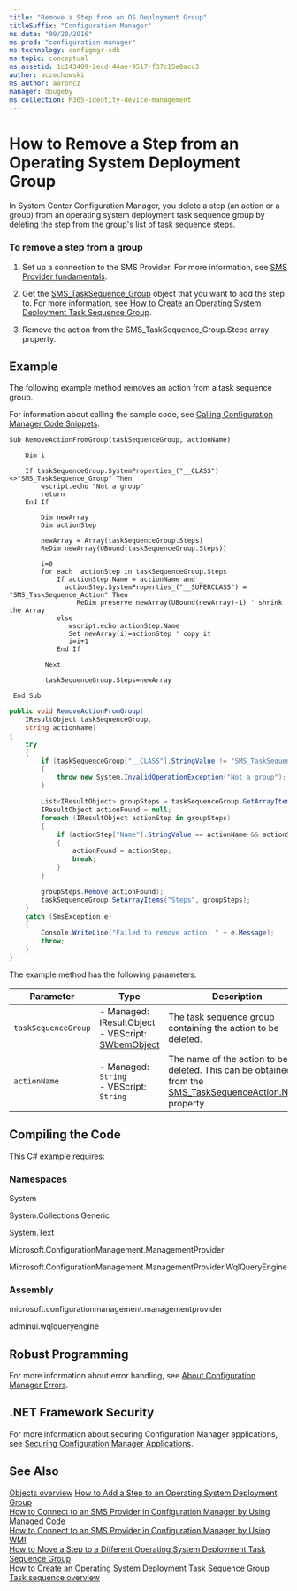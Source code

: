 ```yaml
---
title: "Remove a Step from an OS Deployment Group"
titleSuffix: "Configuration Manager"
ms.date: "09/20/2016"
ms.prod: "configuration-manager"
ms.technology: configmgr-sdk
ms.topic: conceptual
ms.assetid: 1c143409-2ecd-44ae-9517-f37c15e0acc3
author: aczechowski
ms.author: aaroncz
manager: dougeby
ms.collection: M365-identity-device-management
---
```

# How to Remove a Step from an Operating System Deployment Group
In System Center Configuration Manager, you delete a step (an action or a group) from an operating system deployment task sequence group by deleting the step from the group's list of task sequence steps.  

### To remove a step from a group  

1.  Set up a connection to the SMS Provider. For more information, see [SMS Provider fundamentals](/sccm/develop/core/understand/sms-provider-fundamentals).  

2.  Get the [SMS_TaskSequence_Group](../../develop/reference/osd/sms_tasksequence_group-server-wmi-class.md) object that you want to add the step to. For more information, see [How to Create an Operating System Deployment Task Sequence Group](../../develop/osd/how-to-create-an-operating-system-deployment-task-sequence-group.md).  

3.  Remove the action from the SMS_TaskSequence_Group.Steps array property.  

## Example  
 The following example method removes an action from a task sequence group.  

 For information about calling the sample code, see [Calling Configuration Manager Code Snippets](../../develop/core/understand/calling-code-snippets.md).  

```vbs  
Sub RemoveActionFromGroup(taskSequenceGroup, actionName)  

    Dim i  

    If taskSequenceGroup.SystemProperties_("__CLASS")<>"SMS_TaskSequence_Group" Then  
        wscript.echo "Not a group"  
        return  
    End If  

        Dim newArray  
        Dim actionStep  

        newArray = Array(taskSequenceGroup.Steps)  
        ReDim newArray(UBound(taskSequenceGroup.Steps))  

        i=0  
        for each  actionStep in taskSequenceGroup.Steps  
            If actionStep.Name = actionName and _  
              actionStep.SystemProperties_("__SUPERCLASS") = "SMS_TaskSequence_Action" Then  
                 ReDim preserve newArray(UBound(newArray)-1) ' shrink the Array  
            else  
               wscript.echo actionStep.Name  
               Set newArray(i)=actionStep ' copy it  
               i=i+1  
            End If     

         Next  

         taskSequenceGroup.Steps=newArray  

 End Sub  
```  

```c#  
public void RemoveActionFromGroup(  
    IResultObject taskSequenceGroup,   
    string actionName)  
{  
    try  
    {  
        if (taskSequenceGroup["__CLASS"].StringValue != "SMS_TaskSequence_Group")  
        {  
            throw new System.InvalidOperationException("Not a group");  
        }  

        List<IResultObject> groupSteps = taskSequenceGroup.GetArrayItems("Steps");  
        IResultObject actionFound = null;  
        foreach (IResultObject actionStep in groupSteps)  
        {  
            if (actionStep["Name"].StringValue == actionName && actionStep["__SUPERCLASS"].StringValue == "SMS_TaskSequence_Action")  
            {  
                actionFound = actionStep;  
                break;  
            }  
        }  

        groupSteps.Remove(actionFound);  
        taskSequenceGroup.SetArrayItems("Steps", groupSteps);  
    }  
    catch (SmsException e)  
    {  
        Console.WriteLine("Failed to remove action: " + e.Message);  
        throw;  
    }  
}  
```  

 The example method has the following parameters:  

|Parameter|Type|Description|  
|---------------|----------|-----------------|  
|`taskSequenceGroup`|-   Managed: IResultObject<br />-   VBScript: [SWbemObject](https://msdn.microsoft.com/library/aa393741.aspx)|The task sequence group containing the action to be deleted.|  
|`actionName`|-   Managed: `String`<br />-   VBScript: `String`|The name of the action to be deleted. This can be obtained from the [SMS_TaskSequenceAction.Name](../../develop/reference/osd/sms_tasksequence_action-server-wmi-class.md) property.|  

## Compiling the Code  
 This C# example requires:  

### Namespaces  
 System  

 System.Collections.Generic  

 System.Text  

 Microsoft.ConfigurationManagement.ManagementProvider  

 Microsoft.ConfigurationManagement.ManagementProvider.WqlQueryEngine  

### Assembly  
 microsoft.configurationmanagement.managementprovider  

 adminui.wqlqueryengine  

## Robust Programming  
 For more information about error handling, see [About Configuration Manager Errors](../../develop/core/understand/about-configuration-manager-errors.md).  

## .NET Framework Security  
 For more information about securing Configuration Manager applications, see [Securing Configuration Manager Applications](../../develop/core/understand/securing-configuration-manager-applications.md).  

## See Also  
 [Objects overview](/sccm/develop/core/understand/configuration-manager-objects-overview)
 [How to Add a Step  to an Operating System Deployment Group](../../develop/osd/how-to-add-a-step-to-an-operating-system-deployment-group.md)   
 [How to Connect to an SMS Provider in Configuration Manager by Using Managed Code](../../develop/core/understand/how-to-connect-to-an-sms-provider-by-using-managed-code.md)   
 [How to Connect to an SMS Provider in Configuration Manager  by Using WMI](../../develop/core/understand/how-to-connect-to-an-sms-provider-in-configuration-manager-by-using-wmi.md)   
 [How to Move a Step to a Different Operating System Deployment Task Sequence Group](../../develop/osd/how-to-move-a-step-to-a-different-task-sequence-group.md)   
 [How to Create an Operating System Deployment Task Sequence Group](../../develop/osd/how-to-create-an-operating-system-deployment-task-sequence-group.md)   
 [Task sequence overview](/sccm/develop/osd/operating-system-deployment-task-sequences-overview)
